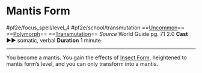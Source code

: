 # Mantis Form
#pf2e/focus_spell/level_4 #pf2e/school/transmutation 
==[Uncommon](rulesncommon.md)== ==[Polymorph](rules.md)== ==[Transmutation](rules/traits/transmutation.md)==
*Source* World Guide pg. 71 2.0
**Cast** ►► somatic, verbal
**Duration** 1 minute

---
You become a mantis. You gain the effects of [Insect Form](../../Arcane_Tradition/Level%203/Insect%20Form.md), heightened to mantis form’s level, and you can only transform into a mantis.